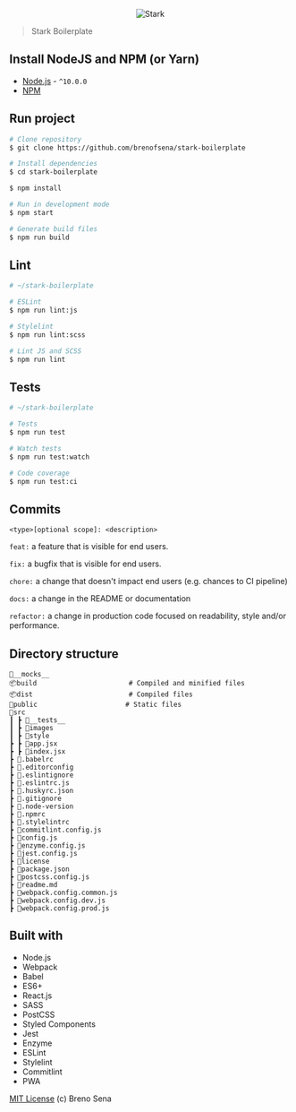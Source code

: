 <p align="center">
  <img src="https://raw.githubusercontent.com/brenofsena/stark-boilerplate/master/src/images/stark.png" alt="Stark">
</p>

> Stark Boilerplate

## Install NodeJS and NPM (or Yarn)

- [Node.js](https://nodejs.org/) - `^10.0.0`
- [NPM](https://www.npmjs.com/)

## Run project

```sh
# Clone repository
$ git clone https://github.com/brenofsena/stark-boilerplate

# Install dependencies
$ cd stark-boilerplate

$ npm install

# Run in development mode
$ npm start

# Generate build files
$ npm run build
```

## Lint

```sh
# ~/stark-boilerplate

# ESLint
$ npm run lint:js

# Stylelint
$ npm run lint:scss

# Lint JS and SCSS
$ npm run lint
```

## Tests

```sh
# ~/stark-boilerplate

# Tests
$ npm run test

# Watch tests
$ npm run test:watch

# Code coverage
$ npm run test:ci
```

## Commits

`<type>[optional scope]: <description>`

`feat:` a feature that is visible for end users.

`fix:` a bugfix that is visible for end users.

`chore:` a change that doesn't impact end users (e.g. chances to CI pipeline)

`docs:` a change in the README or documentation

`refactor:` a change in production code focused on readability, style and/or performance.

## Directory structure

```
📂__mocks__
📦build                       # Compiled and minified files
📦dist                        # Compiled files
📂public                      # Static files
📂src
┃ ┣ 📂__tests__
┃ ┣ 📂images
┃ ┣ 📂style
┣ ┣ 📜app.jsx
┣ ┣ 📜index.jsx
┣ 📜.babelrc
┣ 📜.editorconfig
┣ 📜.eslintignore
┣ 📜.eslintrc.js
┣ 📜.huskyrc.json
┣ 📜.gitignore
┣ 📜.node-version
┣ 📜.npmrc
┣ 📜.stylelintrc
┣ 📜commitlint.config.js
┣ 📜config.js
┣ 📜enzyme.config.js
┣ 📜jest.config.js
┣ 📜license
┣ 📜package.json
┣ 📜postcss.config.js
┣ 📜readme.md
┣ 📜webpack.config.common.js
┣ 📜webpack.config.dev.js
┣ 📜webpack.config.prod.js
```

## Built with

- Node.js
- Webpack
- Babel
- ES6+
- React.js
- SASS
- PostCSS
- Styled Components
- Jest
- Enzyme
- ESLint
- Stylelint
- Commitlint
- PWA

[MIT License](./license) (c) Breno Sena
